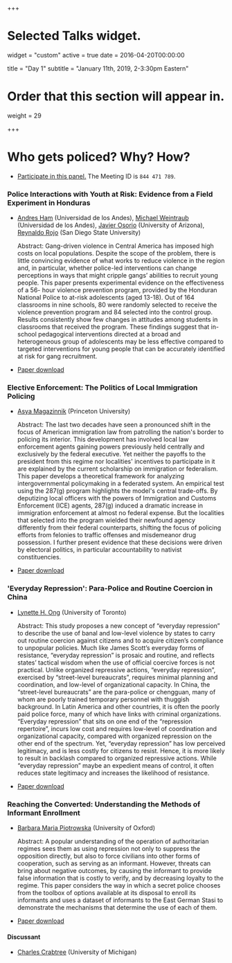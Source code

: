 +++
# Selected Talks widget.
widget = "custom"
active = true
date = 2016-04-20T00:00:00

title = "Day 1"
subtitle = "January 11th, 2019, 2-3:30pm Eastern"

# Order that this section will appear in.
weight = 29

+++

# Who gets policed? Why? How? 
- [Participate in this panel.](https://bluejeans.com/844471789) The Meeting ID is `844 471 789`.

### Police Interactions with Youth at Risk: Evidence from a Field Experiment in Honduras 
- [Andres Ham](https://andresham.com/) (Universidad de los Andes), [Michael Weintraub](http://michael-weintraub.squarespace.com) (Universidad de los Andes), [Javier Osorio](https://www.javierosorio.net/) (University of Arizona), [Reynaldo Rojo](https://scholar.google.com/citations?user=ernln_0AAAAJ&hl=en) (San Diego State University) 
   
   Abstract: Gang-driven violence in Central America has imposed high costs on local populations. Despite the scope of the problem, there is little convincing evidence of what works to reduce violence in the region and, in particular, whether police-led interventions can change perceptions in ways that might cripple gangs’ abilities to recruit young people. This paper presents experimental evidence on the effectiveness of a 56- hour violence prevention program, provided by the Honduran National Police to at-risk adolescents (aged 13-18). Out of 164 classrooms in nine schools, 80 were randomly selected to receive the violence prevention program and 84 selected into the control group. Results consistently show few changes in attitudes among students in classrooms that received the program. These findings suggest that in-school pedagogical interventions directed at a broad and heterogeneous group of adolescents may be less effective compared to targeted interventions for young people that can be accurately identified at risk for gang recruitment.
   
 - [Paper download](https://www.dropbox.com/s/gaiq6z8p5f02koq/Michael%20Weintraub%20-%20Ham%2C%20Weintraub%2C%20Osorio%2C%20Rojo%20-%20PN%20Honduras.pdf?dl=0)

### Elective Enforcement: The Politics of Local Immigration Policing 
- [Asya Magazinnik](https://www.asyamagazinnik.com/) (Princeton University) 

   Abstract: The last two decades have seen a pronounced shift in the focus of American immigration law from patrolling the nation's border to policing its interior. This development has involved local law enforcement agents gaining powers previously held centrally and exclusively by the federal executive. Yet neither the payoffs to the president from this regime nor localities' incentives to participate in it are explained by the current scholarship on immigration or federalism. This paper develops a theoretical framework for analyzing intergovernmental policymaking in a federated system. An empirical test using the 287(g) program highlights the model's central trade-offs. By deputizing local officers with the powers of Immigration and Customs Enforcement (ICE) agents, 287(g) induced a dramatic increase in immigration enforcement at almost no federal expense. But the localities that selected into the program wielded their newfound agency differently from their federal counterparts, shifting the focus of policing efforts from felonies to traffic offenses and misdemeanor drug possession. I further present evidence that these decisions were driven by electoral politics, in particular accountability to nativist constituencies.

 - [Paper download](https://www.dropbox.com/s/0n0jc00zkfnoplu/Asya%20Magazinnik%20-%20elective_enforcement.pdf?dl=0)

### 'Everyday Repression': Para-Police and Routine Coercion in China 
- [Lynette H. Ong](https://lynetteong.com/) (University of Toronto) 

   Abstract: This study proposes a new concept of “everyday repression” to describe the use of banal and low-level violence by states to carry out routine coercion against citizens and to acquire citizen’s compliance to unpopular policies. Much like James Scott’s everyday forms of resistance, “everyday repression” is prosaic and routine, and reflects states’ tactical wisdom when the use of official coercive forces is not practical. Unlike organized repressive actions, “everyday repression”, exercised by “street-level bureaucrats”, requires minimal planning and coordination, and low-level of organizational capacity. In China, the “street-level bureaucrats” are the para-police or chengguan, many of whom are poorly trained temporary personnel with thuggish background. In Latin America and other countries, it is often the poorly paid police force, many of which have links with criminal organizations. “Everyday repression” that sits on one end of the “repression repertoire”, incurs low cost and requires low-level of coordination and organizational capacity, compared with organized repression on the other end of the spectrum. Yet, “everyday repression” has low perceived legitimacy, and is less costly for citizens to resist. Hence, it is more likely to result in backlash compared to organized repressive actions. While “everyday repression” maybe an expedient means of control, it often reduces state legitimacy and increases the likelihood of resistance.

 - [Paper download](https://www.dropbox.com/s/bxgz4ah4wryobaa/ONG%20Everyday%20Repression%20APSA%20Aug%2017%202018.docx?dl=0)

### Reaching the Converted: Understanding the Methods of Informant Enrollment 
- [Barbara Maria Piotrowska](https://sites.google.com/site/bmapiotrowska/) (University of Oxford)

   Abstract: A popular understanding of the operation of authoritarian regimes sees them as using repression not only to suppress the opposition directly, but also to force civilians into other forms of cooperation, such as serving as an informant. However, threats can bring about negative outcomes, by causing the informant to provide false information that is costly to verify, and by decreasing loyalty to the regime. This paper considers the way in which a secret police chooses from the toolbox of options available at its disposal to enroll its informants and uses a dataset of informants to the East German Stasi to demonstrate the mechanisms that determine the use of each of them.

 - [Paper download](https://www.dropbox.com/s/vf8fpcp7uac7f3p/Barbara%20Piotrowska%20-%20Piotrowska%20Reaching_the_Converted.pdf?dl=0)

#### Discussant
- [Charles Crabtree](http://charlescrabtree.com) (University of Michigan) 
